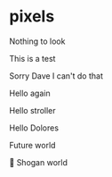 # pixels

Nothing to look

This is a test

Sorry Dave I can't do that

Hello again

Hello stroller

Hello Dolores

Future world

🎎 Shogan world
